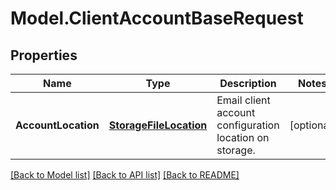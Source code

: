 # Model.ClientAccountBaseRequest
## Properties
Name | Type | Description | Notes
------------ | ------------- | ------------- | -------------
**AccountLocation** | [**StorageFileLocation**](StorageFileLocation.md) | Email client account configuration location on storage.              | [optional] 



[[Back to Model list]](README.md#documentation-for-models) [[Back to API list]](README.md#documentation-for-api-endpoints) [[Back to README]](README.md)


